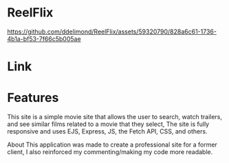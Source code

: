 # ReelFlix


https://github.com/ddelimond/ReelFlix/assets/59320790/828a6c61-1736-4b1a-bf53-7f66c5b005ae



<h1>Link</h1>
<!-- <a href="https://reelflix-v1.onrender.com/">Interact with the Website Here!</a> -->

<h1>Features</h1>
This site is  a simple movie site that allows the user to search, watch trailers, and see similar films related to a movie that they select, The site is fully
responsive and uses EJS, Express, JS, the Fetch API, CSS, and others. 

About
This application was made to create a professional site for a former client, I also reinforced my commenting/making my code more readable.
